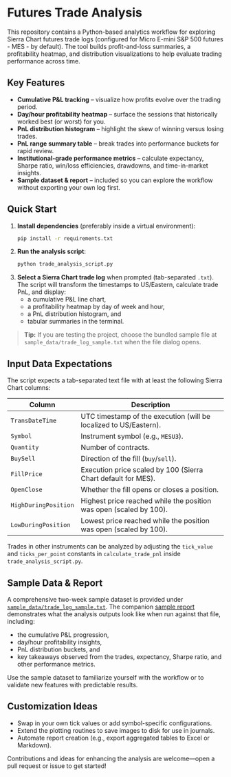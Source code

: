 # Futures Trade Analysis

This repository contains a Python-based analytics workflow for exploring Sierra Chart futures trade logs (configured for Micro E-mini S&P 500 futures - MES - by default). The tool builds profit-and-loss summaries, a profitability heatmap, and distribution visualizations to help evaluate trading performance across time.

## Key Features
- **Cumulative P&L tracking** – visualize how profits evolve over the trading period.
- **Day/hour profitability heatmap** – surface the sessions that historically worked best (or worst) for you.
- **PnL distribution histogram** – highlight the skew of winning versus losing trades.
- **PnL range summary table** – break trades into performance buckets for rapid review.
- **Institutional-grade performance metrics** – calculate expectancy, Sharpe ratio, win/loss efficiencies, drawdowns, and time-in-market insights.
- **Sample dataset & report** – included so you can explore the workflow without exporting your own log first.

## Quick Start
1. **Install dependencies** (preferably inside a virtual environment):
   ```bash
   pip install -r requirements.txt
   ```
2. **Run the analysis script**:
   ```bash
   python trade_analysis_script.py
   ```
3. **Select a Sierra Chart trade log** when prompted (tab-separated `.txt`). The script will transform the timestamps to US/Eastern, calculate trade PnL, and display:
   - a cumulative P&L line chart,
   - a profitability heatmap by day of week and hour,
   - a PnL distribution histogram, and
   - tabular summaries in the terminal.

> **Tip:** If you are testing the project, choose the bundled sample file at `sample_data/trade_log_sample.txt` when the file dialog opens.

## Input Data Expectations
The script expects a tab-separated text file with at least the following Sierra Chart columns:

| Column | Description |
| --- | --- |
| `TransDateTime` | UTC timestamp of the execution (will be localized to US/Eastern). |
| `Symbol` | Instrument symbol (e.g., `MESU3`). |
| `Quantity` | Number of contracts. |
| `BuySell` | Direction of the fill (`buy`/`sell`). |
| `FillPrice` | Execution price scaled by 100 (Sierra Chart default for MES). |
| `OpenClose` | Whether the fill opens or closes a position. |
| `HighDuringPosition` | Highest price reached while the position was open (scaled by 100). |
| `LowDuringPosition` | Lowest price reached while the position was open (scaled by 100). |

Trades in other instruments can be analyzed by adjusting the `tick_value` and `ticks_per_point` constants in `calculate_trade_pnl` inside `trade_analysis_script.py`.

## Sample Data & Report
A comprehensive two-week sample dataset is provided under [`sample_data/trade_log_sample.txt`](sample_data/trade_log_sample.txt). The companion [sample report](docs/sample_report.md) demonstrates what the analysis outputs look like when run against that file, including:

- the cumulative P&L progression,
- day/hour profitability insights,
- PnL distribution buckets, and
- key takeaways observed from the trades, expectancy, Sharpe ratio, and other performance metrics.

Use the sample dataset to familiarize yourself with the workflow or to validate new features with predictable results.

## Customization Ideas
- Swap in your own tick values or add symbol-specific configurations.
- Extend the plotting routines to save images to disk for use in journals.
- Automate report creation (e.g., export aggregated tables to Excel or Markdown).

Contributions and ideas for enhancing the analysis are welcome—open a pull request or issue to get started!
